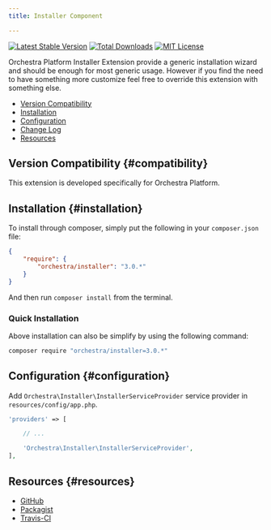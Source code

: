 ```yaml
---
title: Installer Component

---
```


[![Latest Stable Version](https://img.shields.io/github/release/orchestral/installer.svg?style=flat)](https://packagist.org/packages/orchestra/installer)
[![Total Downloads](https://img.shields.io/packagist/dt/orchestra/installer.svg?style=flat)](https://packagist.org/packages/orchestra/installer)
[![MIT License](https://img.shields.io/packagist/l/orchestra/installer.svg?style=flat)](https://packagist.org/packages/orchestra/installer)

Orchestra Platform Installer Extension provide a generic installation wizard and should be enough for most generic usage. However if you find the need to have something more customize feel free to override this extension with something else.

* [Version Compatibility](#compatibility)
* [Installation](#installation)
* [Configuration](#configuration)
* [Change Log]({doc-url}/components/installer/changes#v3-0)
* [Resources](#resources)

## Version Compatibility {#compatibility}

This extension is developed specifically for Orchestra Platform.

## Installation {#installation}

To install through composer, simply put the following in your `composer.json` file:

```json
{
    "require": {
        "orchestra/installer": "3.0.*"
    }
}
```

And then run `composer install` from the terminal.

### Quick Installation

Above installation can also be simplify by using the following command:

```bash
composer require "orchestra/installer=3.0.*"
```

## Configuration {#configuration}

Add `Orchestra\Installer\InstallerServiceProvider` service provider in `resources/config/app.php`.

```php
'providers' => [

    // ...

    'Orchestra\Installer\InstallerServiceProvider',
],
```

## Resources {#resources}

* [GitHub](https://github.com/orchestral/installer)
* [Packagist](https://packagist.org/packages/orchestra/installer)
* [Travis-CI](https://travis-ci.org/orchestral/installer)

